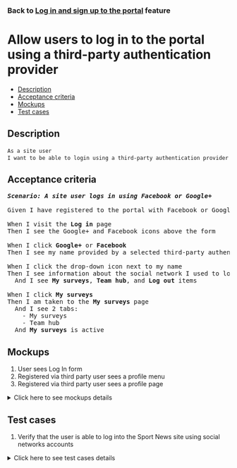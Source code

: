 ### Back to [Log in and sign up to the portal](../../) feature

# Allow users to log in to the portal using a third-party authentication provider

- [Description](#description)
- [Acceptance criteria](#acceptance-criteria)
- [Mockups](#mockups)
- [Test cases](#test-cases)

## Description

    As a site user
    I want to be able to login using a third-party authentication provider

## Acceptance criteria

<pre>
<b><i>Scenario: A site user logs in using Facebook or Google+</i></b>

Given I have registered to the portal with Facebook or Google+ account

When I visit the <b>Log in</b> page
Then I see the Google+ and Facebook icons above the form

When I click <b>Google+</b> or <b>Facebook</b>
Then I see my name provided by a selected third-party authentication provider instead of <b>Log in</b> and <b>Log out</b> buttons in the drop-down menu next to my name

When I click the drop-down icon next to my name
Then I see information about the social network I used to log in
  And I see <b>My surveys</b>, <b>Team hub</b>, and <b>Log out</b> items

When I click <b>My surveys</b>
Then I am taken to the <b>My surveys</b> page
  And I see 2 tabs:
    - My surveys
    - Team hub
  And <b>My surveys</b> is active
</pre>

## Mockups

1. User sees Log In form
2. Registered via third party user sees a profile menu
3. Registered via third party user sees a profile page

<details>
  <summary>Click here to see mockups details</summary>

**1. User sees Log In form:**

![User sees Log In form](/products/sport_news_portal/web_application_features/log_in_and_sign_up/images/log_in_empty_form.png)

**2. Registered via third party user sees a profile menu:**

![Registered via third party user sees a profile menu](/products/sport_news_portal/web_application_features/log_in_and_sign_up/images/user_profile_menu_for_third_party.png)

**3. Registered via third party user sees a profile page:**

![Registered via third party user sees a profile page](/products/sport_news_portal/web_application_features/log_in_and_sign_up/images/user_profile_third_party_login.png)

</details>

## Test cases

1. Verify that the user is able to log into the Sport News site using social networks accounts

<details>
  <summary>Click here to see test cases details</summary>

### **#1. Verify that the user is able to log into the Sport News site using social networks accounts**

|Preconditions|Steps|Expected result
------|-------|----------
|- User is registered in Google+ or Facebook account</br>- User is signed up with Google+ or Facebook account</br>- Not logged in to the site|1) Go to the **Log in** page</br>2) Click **Google+** or **Facebook**</br>3) Click **Continue with account**|3) User is logged in with **Google+** or **Facebook** credentials|

</details>
